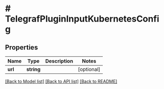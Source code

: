 # # TelegrafPluginInputKubernetesConfig

## Properties

Name | Type | Description | Notes
------------ | ------------- | ------------- | -------------
**url** | **string** |  | [optional] 

[[Back to Model list]](../../README.md#documentation-for-models) [[Back to API list]](../../README.md#documentation-for-api-endpoints) [[Back to README]](../../README.md)


